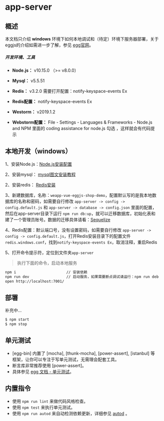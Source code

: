 # app-server

## 概述

本文档只介绍 **windows** 环境下如何本地调试和（待定）环境下服务器部署，关于eggjs的介绍如需进一步了解，参见 [egg官网][egg]。

##### 开发环境、工具

- **Node.js：** v10.15.0 （>= v8.0.0）

- **Mysql：** v5.5.51

- **Redis：** v3.2.0  需要打开配置：notify-keyspace-events Ex

- **Redis配置：** notify-keyspace-events Ex

- **Westorm：** v2019.1.2

- **Webstorm配置：** File - Settings - Languages & Frameworks - Node.js and NPM 里面的 coding assistance for node.js 勾选 ，这样就会有代码提示

## 本地开发（windows）

1、安装Node.js：[Node.js安装配置](https://www.runoob.com/nodejs/nodejs-install-setup.html)

2、安装mysql： [mysql图文安装教程](https://www.cnblogs.com/whaben/articles/6687544.html) 

2、安装redis： [Redis安装](https://www.runoob.com/redis/redis-install.html) 

3、新建数据库，名称：`weapp-vue-eggjs-shop-demo`，配置默认写的是我本地数据库的名称和密码，如需要自行修改 `app-server -> config -> config.default.js` 和 `app-server -> database -> config.json` 里面的配置，然后在app-server目录下运行 `npm run db:up`，就可以迁移数据库，初始化表和建了一个管理员账号。数据的迁移具体请看：[Sequelize](https://eggjs.org/zh-cn/tutorials/sequelize.html)

4、Redis配置：默认端口号，没有设置密码，如需要自行修改 `app-server -> config -> config.default.js`，打开Redis安装目录下的配置文件`redis.windows.conf`，找到`notify-keyspace-events Ex`，取消注释，重启Redis

5、打开命令提示符，定位到文件夹`app-server`

> 执行下面的命令，启动本地服务
```bash
npm i                       // 安装依赖
npm run dev                 // 启动服务，如果需要断点调试请运行：npm run debug
open http://localhost:7001/
```

## 部署

补充中...

```bash
$ npm start
$ npm stop
```

## 单元测试

- [egg-bin] 内置了 [mocha], [thunk-mocha], [power-assert], [istanbul] 等框架，让你可以专注于写单元测试，无需理会配套工具。
- 断言库非常推荐使用 [power-assert]。
- 具体参见 [egg 文档 - 单元测试](https://eggjs.org/zh-cn/core/unittest)。

## 内置指令

- 使用 `npm run lint` 来做代码风格检查。
- 使用 `npm test` 来执行单元测试。
- 使用 `npm run autod` 来自动检测依赖更新，详细参见 [autod](https://www.npmjs.com/package/autod) 。


[egg]: https://eggjs.org/zh-cn/index.html
